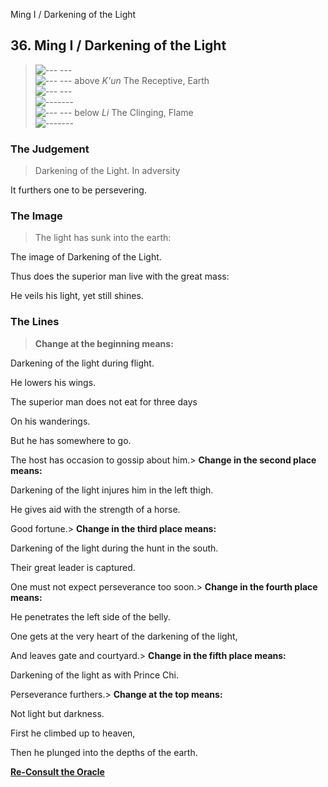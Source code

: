 Ming I / Darkening of the Light
## 36. Ming I / Darkening of the Light
> ![--- ---](../images/yinU.gif)   
> ![--- ---](../images/yinU.gif) above _K'un_ The Receptive, Earth  
> ![--- ---](../images/yinU.gif)   
> ![-------](../images/yangU.gif)   
> ![--- ---](../images/yinU.gif) below _Li_ The Clinging, Flame  
> ![-------](../images/yangU.gif)
### The Judgement
> Darkening of the Light. In adversity  
>  It furthers one to be persevering.
### The Image
> The light has sunk into the earth:  
>  The image of Darkening of the Light.  
>  Thus does the superior man live with the great mass:  
>  He veils his light, yet still shines.
### The Lines
> **Change at the beginning means:**  
>  Darkening of the light during flight.  
>  He lowers his wings.  
>  The superior man does not eat for three days  
>  On his wanderings.  
>  But he has somewhere to go.  
>  The host has occasion to gossip about him.> **Change in the second place means:**  
>  Darkening of the light injures him in the left thigh.  
>  He gives aid with the strength of a horse.  
>  Good fortune.> **Change in the third place means:**  
>  Darkening of the light during the hunt in the south.  
>  Their great leader is captured.  
>  One must not expect perseverance too soon.> **Change in the fourth place means:**  
>  He penetrates the left side of the belly.  
>  One gets at the very heart of the darkening of the light,  
>  And leaves gate and courtyard.> **Change in the fifth place means:**  
>  Darkening of the light as with Prince Chi.  
>  Perseverance furthers.> **Change at the top means:**  
>  Not light but darkness.  
>  First he climbed up to heaven,  
>  Then he plunged into the depths of the earth.

**[Re-Consult the Oracle](../index.html)**

